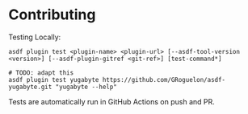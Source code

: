 # Contributing

Testing Locally:

```shell
asdf plugin test <plugin-name> <plugin-url> [--asdf-tool-version <version>] [--asdf-plugin-gitref <git-ref>] [test-command*]

# TODO: adapt this
asdf plugin test yugabyte https://github.com/GRoguelon/asdf-yugabyte.git "yugabyte --help"
```

Tests are automatically run in GitHub Actions on push and PR.
